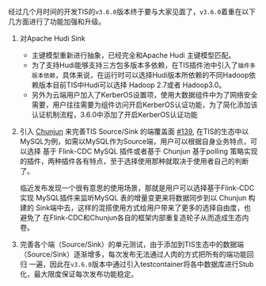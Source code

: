 经过几个月时间的开发TIS的`v3.6.0`版本终于要与大家见面了，`v3.6.0`着重在以下几方面进行了功能加强和升级。

1. 对Apache Hudi Sink 
   
   * 主键模型重新进行抽象，已经完全和Apache Hudi 主键模型匹配。
   * 为了支持Hudi能够支持三方包多版本多依赖，在TIS插件池中引入了`插件多版本依赖`，具体来说，在运行时可以选择Hudi版本所依赖的不同Hadoop依赖版本目前TIS中Hudi可以选择 Hadoop 2.7或者 Hadoop3.0。
   * 另外为云端用户加入了KerberOS设置项，使用大数据组件中为了网络安全需要，用户往往需要为组件访问开启KerberOS认证功能，为了简化添加该认证机制流程，3.6.0中添加了开启KerberOS认证功能
   
2. 引入 [Chunjun](https://github.com/DTStack/chunjun) 来完善TIS Source/Sink 的端覆盖面 [#139](https://github.com/qlangtech/tis/issues/139), 
   在TIS的生态中以MySQL为例，如需以MySQL作为Source端，用户可以根据自身业务特点，可以选择 基于 Flink-CDC MySQL 插件或者基于 Chunjun 基于polling 策略实现的插件，两种插件各有特点，至于选择使用那种就取决于使用者自己的判断了。
   
   临近发布发现一个很有意思的使用场景，那就是用户可以选择基于Flink-CDC实现 MySQL插件来监听MySQL 表的增量变更来将数据同步到以 Chunjun 构建的 Sink端中去，这样的混搭使用方式给用户带来了更多的选择自由度，也避免了
   在Flink-CDC和Chunjun各自的框架内部重复造轮子从而造成生态内卷。
   
3. 完善各个端（Source/Sink）的单元测试，由于添加到TIS生态中的数据端（Source/Sink）逐渐增多，每次发布无法通过人肉的方式把所有的端功能回归
   一遍，因此在`v3.6.0`版本中通过引入testcontainer将各中数据库进行Stub化，最大限度保证每次发布功能稳定。
   
